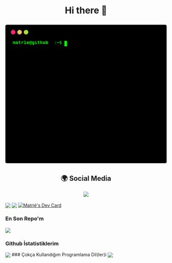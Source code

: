 # <p align="center"> Hi there 👋 </p>
<p align="center">
<a href="https://github.com/matr1e"></a><img src="./matr1e.svg"></img>
</p>


## <p align="center">  🌍 Social Media </p>

<p align="center">
<a href="https://www.instagram.com/matr1e/"><img src="https://img.shields.io/badge/Matrié%20-D90070.svg?&style=for-the-badge&logo=instagram&logoColor=white"></a>
</p>

<img align="center" src="https://spotify-github-profile.vercel.app/api/view?uid=31rztp4eqaxbifu4twrgho3vbg2e&cover_image=true&theme=default&bar_color=53b14f&bar_color_cover=false"></img> <img align="center" src="https://lanyard-profile-readme.vercel.app/api/927598578757664769?theme=light&bg=0372ad&animated=false&hideDiscrim=true&borderRadius=30px&idleMessage=Probably%20doing%20something%20else..."></img> <a href="https://app.daily.dev/Matrie"><img align="center" src="https://api.daily.dev/devcards/44fbfc6d2d644fea95d8840021ca5f10.png?r=u0g" width="270" height="400" alt="Matrié's Dev Card"/></a>

  
### En Son Repo'm
<img align="center" src="https://github-readme-stats.vercel.app/api/pin/?username=matr1e&repo=supervizor-bot"></img>
### Github İstatistiklerim
<img align="center" src="https://github-readme-stats.vercel.app/api?username=matr1e&show_icons=true&bg_color=DEG,COLOR10,COLOR3">
### Çokça Kullandığım Programlama Dil(ler)i
<img align="center", src="https://github-readme-stats.vercel.app/api/top-langs/?username=anuraghazra&layout=compact"></img>






